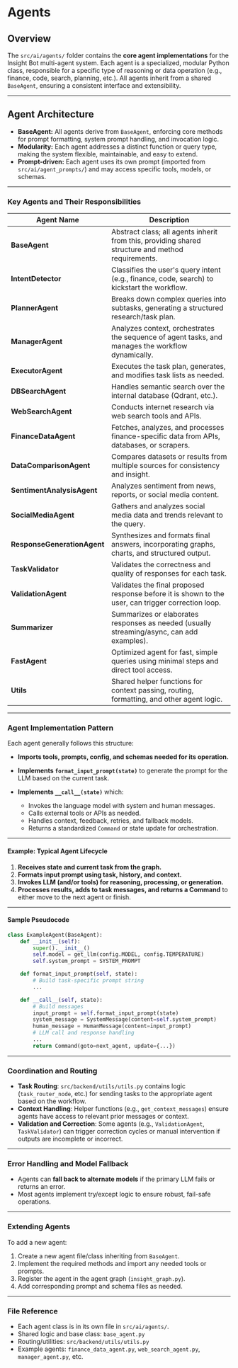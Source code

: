 # Agents

## Overview

The `src/ai/agents/` folder contains the **core agent implementations** for the Insight Bot multi-agent system.
Each agent is a specialized, modular Python class, responsible for a specific type of reasoning or data operation (e.g., finance, code, search, planning, etc.).
All agents inherit from a shared `BaseAgent`, ensuring a consistent interface and extensibility.

---

## Agent Architecture

* **BaseAgent:**
  All agents derive from `BaseAgent`, enforcing core methods for prompt formatting, system prompt handling, and invocation logic.
* **Modularity:**
  Each agent addresses a distinct function or query type, making the system flexible, maintainable, and easy to extend.
* **Prompt-driven:**
  Each agent uses its own prompt (imported from `src/ai/agent_prompts/`) and may access specific tools, models, or schemas.

---

### Key Agents and Their Responsibilities

| Agent Name                  | Description                                                                                        |
| --------------------------- | -------------------------------------------------------------------------------------------------- |
| **BaseAgent**               | Abstract class; all agents inherit from this, providing shared structure and method requirements.  |
| **IntentDetector**          | Classifies the user's query intent (e.g., finance, code, search) to kickstart the workflow.        |
| **PlannerAgent**            | Breaks down complex queries into subtasks, generating a structured research/task plan.             |
| **ManagerAgent**            | Analyzes context, orchestrates the sequence of agent tasks, and manages the workflow dynamically.  |
| **ExecutorAgent**           | Executes the task plan, generates, and modifies task lists as needed.                              |
| **DBSearchAgent**           | Handles semantic search over the internal database (Qdrant, etc.).                                 |
| **WebSearchAgent**          | Conducts internet research via web search tools and APIs.                                          |
| **FinanceDataAgent**        | Fetches, analyzes, and processes finance-specific data from APIs, databases, or scrapers.          |
| **DataComparisonAgent**     | Compares datasets or results from multiple sources for consistency and insight.                    |
| **SentimentAnalysisAgent**  | Analyzes sentiment from news, reports, or social media content.                                    |
| **SocialMediaAgent**        | Gathers and analyzes social media data and trends relevant to the query.                           |
| **ResponseGenerationAgent** | Synthesizes and formats final answers, incorporating graphs, charts, and structured output.        |
| **TaskValidator**           | Validates the correctness and quality of responses for each task.                                  |
| **ValidationAgent**         | Validates the final proposed response before it is shown to the user, can trigger correction loop. |
| **Summarizer**              | Summarizes or elaborates responses as needed (usually streaming/async, can add examples).          |
| **FastAgent**               | Optimized agent for fast, simple queries using minimal steps and direct tool access.               |
| **Utils**                   | Shared helper functions for context passing, routing, formatting, and other agent logic.           |

---

### Agent Implementation Pattern

Each agent generally follows this structure:

* **Imports tools, prompts, config, and schemas needed for its operation.**
* **Implements `format_input_prompt(state)`** to generate the prompt for the LLM based on the current task.
* **Implements `__call__(state)`** which:

  * Invokes the language model with system and human messages.
  * Calls external tools or APIs as needed.
  * Handles context, feedback, retries, and fallback models.
  * Returns a standardized `Command` or state update for orchestration.

---

#### Example: Typical Agent Lifecycle

1. **Receives state and current task from the graph.**
2. **Formats input prompt using task, history, and context.**
3. **Invokes LLM (and/or tools) for reasoning, processing, or generation.**
4. **Processes results, adds to task messages, and returns a Command** to either move to the next agent or finish.

---

#### Sample Pseudocode

```python
class ExampleAgent(BaseAgent):
    def __init__(self):
        super().__init__()
        self.model = get_llm(config.MODEL, config.TEMPERATURE)
        self.system_prompt = SYSTEM_PROMPT

    def format_input_prompt(self, state):
        # Build task-specific prompt string
        ...

    def __call__(self, state):
        # Build messages
        input_prompt = self.format_input_prompt(state)
        system_message = SystemMessage(content=self.system_prompt)
        human_message = HumanMessage(content=input_prompt)
        # LLM call and response handling
        ...
        return Command(goto=next_agent, update={...})
```

---

### Coordination and Routing

* **Task Routing**:
  `src/backend/utils/utils.py` contains logic (`task_router_node`, etc.) for sending tasks to the appropriate agent based on the workflow.
* **Context Handling**:
  Helper functions (e.g., `get_context_messages`) ensure agents have access to relevant prior messages or context.
* **Validation and Correction**:
  Some agents (e.g., `ValidationAgent`, `TaskValidator`) can trigger correction cycles or manual intervention if outputs are incomplete or incorrect.

---

### Error Handling and Model Fallback

* Agents can **fall back to alternate models** if the primary LLM fails or returns an error.
* Most agents implement try/except logic to ensure robust, fail-safe operations.

---

### Extending Agents

To add a new agent:

1. Create a new agent file/class inheriting from `BaseAgent`.
2. Implement the required methods and import any needed tools or prompts.
3. Register the agent in the agent graph (`insight_graph.py`).
4. Add corresponding prompt and schema files as needed.

---

### File Reference

* Each agent class is in its own file in `src/ai/agents/`.
* Shared logic and base class: `base_agent.py`
* Routing/utilities: `src/backend/utils/utils.py`
* Example agents: `finance_data_agent.py`, `web_search_agent.py`, `manager_agent.py`, etc.

